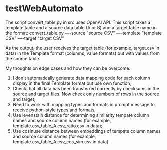 # testWebAutomato
The script convert_table.py in src uses OpenAI API.
This script takes a template table and a source data table (A or B) and a target table name in the format:
convert_table.py —-source "source CSV" —-template "template CSV" —-target "target CSV"

As the output, the user receives the target table (for example, target.csv in data) in the Template format (columns, value formats) but with values from the source table.

My thoughts on edge cases and how they can be overcome:
1) I don't automatically generate data mapping code for each column display in the final Template format but use own function;
2) Check that all data has been transferred correctly by checksums in the source and target files. Now check only numbers of rows in the source and target;
3) Need to work with mapping types and formats in prompt message to receive python-style types and formats;
4) Use levenstain distance for determining similarity tempate column names and source column names (for example, template.csv_table_A.csv_ratio.csv in data);
5) Use cosinuse distance between embeddings of tempate column names and source column names (for example, template.csv_table_A.csv_cos_sim.csv in data).

